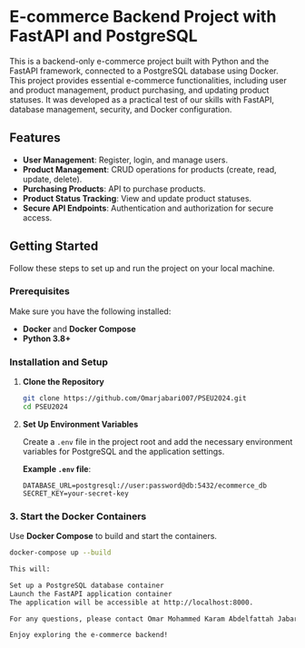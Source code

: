 # E-commerce Backend Project with FastAPI and PostgreSQL

This is a backend-only e-commerce project built with Python and the FastAPI framework, connected to a PostgreSQL database using Docker. This project provides essential e-commerce functionalities, including user and product management, product purchasing, and updating product statuses. It was developed as a practical test of our skills with FastAPI, database management, security, and Docker configuration.

## Features

- **User Management**: Register, login, and manage users.
- **Product Management**: CRUD operations for products (create, read, update, delete).
- **Purchasing Products**: API to purchase products.
- **Product Status Tracking**: View and update product statuses.
- **Secure API Endpoints**: Authentication and authorization for secure access.

## Getting Started

Follow these steps to set up and run the project on your local machine.

### Prerequisites

Make sure you have the following installed:

- **Docker** and **Docker Compose**
- **Python 3.8+**

### Installation and Setup

1. **Clone the Repository**

   ```bash
   git clone https://github.com/Omarjabari007/PSEU2024.git
   cd PSEU2024

   ```

2. **Set Up Environment Variables**

   Create a `.env` file in the project root and add the necessary environment variables for PostgreSQL and the application settings.

   **Example `.env` file**:

   ```dotenv
   DATABASE_URL=postgresql://user:password@db:5432/ecommerce_db
   SECRET_KEY=your-secret-key
   ```

### 3. **Start the Docker Containers**

Use **Docker Compose** to build and start the containers.

```bash
docker-compose up --build

This will:

Set up a PostgreSQL database container
Launch the FastAPI application container
The application will be accessible at http://localhost:8000.

For any questions, please contact Omar Mohammed Karam Abdelfattah Jabari at omarjabari007@example.com.

Enjoy exploring the e-commerce backend!
```
